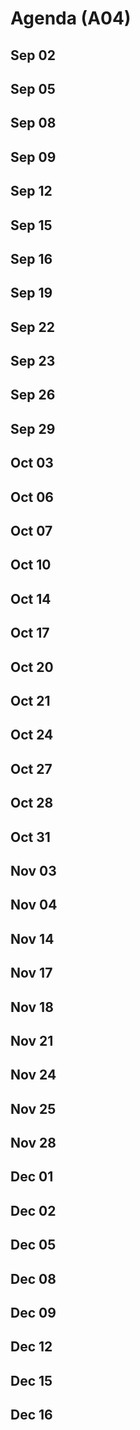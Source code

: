 # Agenda (A04)
## Sep 02


## Sep 05


## Sep 08


## Sep 09


## Sep 12


## Sep 15


## Sep 16


## Sep 19


## Sep 22


## Sep 23


## Sep 26


## Sep 29


## Oct 03


## Oct 06


## Oct 07


## Oct 10


## Oct 14


## Oct 17


## Oct 20


## Oct 21


## Oct 24


## Oct 27


## Oct 28


## Oct 31


## Nov 03


## Nov 04


## Nov 14


## Nov 17


## Nov 18


## Nov 21


## Nov 24


## Nov 25


## Nov 28


## Dec 01


## Dec 02


## Dec 05


## Dec 08


## Dec 09


## Dec 12


## Dec 15


## Dec 16

